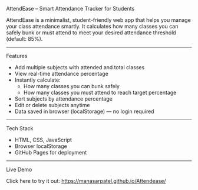 AttendEase – Smart Attendance Tracker for Students

AttendEase is a minimalist, student-friendly web app that helps you manage your class attendance smartly. It calculates how many classes you can safely bunk or must attend to meet your desired attendance threshold (default: 85%).

--------------------------------------------------

Features

- Add multiple subjects with attended and total classes
- View real-time attendance percentage
- Instantly calculate:
  - How many classes you can bunk safely
  - How many classes you must attend to reach target percentage
- Sort subjects by attendance percentage
- Edit or delete subjects anytime
- Data saved in browser (localStorage) — no login required

--------------------------------------------------

Tech Stack

- HTML, CSS, JavaScript 
- Browser localStorage 
- GitHub Pages for deployment

--------------------------------------------------

Live Demo

Click here to try it out: https://manasarpatel.github.io/Attendease/ 


